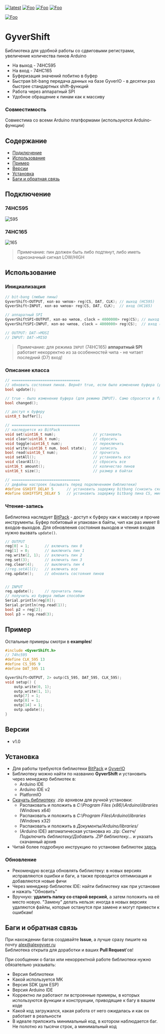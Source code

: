 [![latest](https://img.shields.io/github/v/release/GyverLibs/GyverShift.svg?color=brightgreen)](https://github.com/GyverLibs/GyverShift/releases/latest/download/GyverShift.zip)
[![Foo](https://img.shields.io/badge/Website-AlexGyver.ru-blue.svg?style=flat-square)](https://alexgyver.ru/)
[![Foo](https://img.shields.io/badge/%E2%82%BD$%E2%82%AC%20%D0%9D%D0%B0%20%D0%BF%D0%B8%D0%B2%D0%BE-%D1%81%20%D1%80%D1%8B%D0%B1%D0%BA%D0%BE%D0%B9-orange.svg?style=flat-square)](https://alexgyver.ru/support_alex/)
[![Foo](https://img.shields.io/badge/README-ENGLISH-blueviolet.svg?style=flat-square)](https://github-com.translate.goog/GyverLibs/GyverShift?_x_tr_sl=ru&_x_tr_tl=en)  

[![Foo](https://img.shields.io/badge/ПОДПИСАТЬСЯ-НА%20ОБНОВЛЕНИЯ-brightgreen.svg?style=social&logo=telegram&color=blue)](https://t.me/GyverLibs)

# GyverShift
Библиотека для удобной работы со сдвиговыми регистрами, увеличение количества пинов Arduino
- На выход - 74HC595
- На вход - 74HC165
- Буферизация значений побитно в буфер
- Быстрая bit-bang передача данных на базе GyverIO - в десятки раз быстрее стандартных shift-функций
- Работа через аппаратный SPI
- Удобное обращение к пинам как к массиву

### Совместимость
Совместима со всеми Arduino платформами (используются Arduino-функции)

## Содержание
- [Подключение](#wiring)
- [Использование](#usage)
- [Пример](#example)
- [Версии](#versions)
- [Установка](#install)
- [Баги и обратная связь](#feedback)

<a id="wiring"></a>

## Подключение
### 74HC595
![595](doc/hc595.png)

### 74HC165
![165](doc/hc165.png)

> Примечание: пин должен быть либо подтянут, либо иметь однозначный сигнал LOW/HIGH

<a id="usage"></a>
## Использование

### Инициализация
```cpp
// bit-bang (любые пины)
GyverShift<OUTPUT, кол-во чипов> reg(CS, DAT, CLK); // выход (HC595)
GyverShift<INPUT, кол-во чипов> reg(CS, DAT, CLK);  // вход (HC165)

// аппаратный SPI
GyverShiftSPI<OUTPUT, кол-во чипов, clock = 4000000> reg(CS); // выход (HC595)
GyverShiftSPI<INPUT, кол-во чипов, clock = 4000000> reg(CS);  // вход (HC165)

// OUTPUT: DAT->MOSI
// INPUT: DAT->MISO
```

> Примечание: для режима `INPUT` (74HC165) **аппаратный SPI** работает некорректно из за особенностей чипа - не читает последний (D7) вход!

### Описание класса
```cpp
// ===============================
// обновить состояния пинов. Вернёт true, если было изменение буфера (для режима INPUT)
bool update();

// true - было изменение буфера (для режима INPUT). Само сбросится в false
bool changed();

// доступ к буферу
uint8_t buffer[];

// ===============================
// наследуется из BitPack
void set(uint16_t num);                 // установить
void clear(uint16_t num);               // сбросить
void toggle(uint16_t num);              // переключить
void write(uint16_t num, bool state);   // записать
bool read(uint16_t num);                // прочитать
void setAll();                          // установить все
void clearAll();                        // сбросить все
uint16_t amount();                      // количество пинов
uint16_t size();                        // размер в байтах

// ===============================
// дефайны настроек (вызывать перед подключением библиотеки)
#define GSHIFT_DELAY 5      // установить задержку bitbang (снизить скорость передачи), микросекунды
#define GSHIFTSPI_DELAY 5   // установить задержку bitbang пина CS, микросекунды
```

### Чтение-запись
Библиотека наследует [BitPack](https://github.com/GyverLibs/BitPack) - доступ к буферу как к массиву и прочие инструменты. Буфер побитовый и упакован в байты, чип как раз имеет 8 входов-выходов. Для обновления состояния выходов и чтения входов нужно вызвать `update()`.
```cpp
// OUTPUT
reg[0] = 1;       // включить пин 0
reg[1] = 0;       // выключить пин 1
reg.write(2, 1);  // включить пин 2
reg.set(3);       // включить пин 3
reg.clear(4);     // выключить пин 4
//reg.setAll();   // включить все
reg.update();     // обновить состояния пинов


// INPUT
reg.update();     // прочитать пины
// получить из буфера любым способом
Serial.println(reg[0]);
Serial.println(reg.read(1));
bool p2 = reg[2];
bool p3 = reg.read(3);
```

<a id="example"></a>
## Пример
Остальные примеры смотри в **examples**!

```cpp
#include <GyverShift.h>
// 74hc595
#define CLK_595 13
#define CS_595 9
#define DAT_595 11

GyverShift<OUTPUT, 2> outp(CS_595, DAT_595, CLK_595);
void setup() {
    outp.write(0, 1);
    outp.write(1, 1);
    outp[7] = 1;
    outp[8] = 1;
    outp[14] = 1;
    outp.update();
}
```

<a id="versions"></a>

## Версии
- v1.0

<a id="install"></a>
## Установка
- Для работы требуются библиотеки [BitPack](https://github.com/GyverLibs/BitPack) и [GyverIO](https://github.com/GyverLibs/GyverIO)
- Библиотеку можно найти по названию **GyverShift** и установить через менеджер библиотек в:
    - Arduino IDE
    - Arduino IDE v2
    - PlatformIO
- [Скачать библиотеку](https://github.com/GyverLibs/GyverShift/archive/refs/heads/main.zip) .zip архивом для ручной установки:
    - Распаковать и положить в *C:\Program Files (x86)\Arduino\libraries* (Windows x64)
    - Распаковать и положить в *C:\Program Files\Arduino\libraries* (Windows x32)
    - Распаковать и положить в *Документы/Arduino/libraries/*
    - (Arduino IDE) автоматическая установка из .zip: *Скетч/Подключить библиотеку/Добавить .ZIP библиотеку…* и указать скачанный архив
- Читай более подробную инструкцию по установке библиотек [здесь](https://alexgyver.ru/arduino-first/#%D0%A3%D1%81%D1%82%D0%B0%D0%BD%D0%BE%D0%B2%D0%BA%D0%B0_%D0%B1%D0%B8%D0%B1%D0%BB%D0%B8%D0%BE%D1%82%D0%B5%D0%BA)
### Обновление
- Рекомендую всегда обновлять библиотеку: в новых версиях исправляются ошибки и баги, а также проводится оптимизация и добавляются новые фичи
- Через менеджер библиотек IDE: найти библиотеку как при установке и нажать "Обновить"
- Вручную: **удалить папку со старой версией**, а затем положить на её место новую. "Замену" делать нельзя: иногда в новых версиях удаляются файлы, которые останутся при замене и могут привести к ошибкам!

<a id="feedback"></a>
## Баги и обратная связь
При нахождении багов создавайте **Issue**, а лучше сразу пишите на почту [alex@alexgyver.ru](mailto:alex@alexgyver.ru)  
Библиотека открыта для доработки и ваших **Pull Request**'ов!

При сообщении о багах или некорректной работе библиотеки нужно обязательно указывать:
- Версия библиотеки
- Какой используется МК
- Версия SDK (для ESP)
- Версия Arduino IDE
- Корректно ли работают ли встроенные примеры, в которых используются функции и конструкции, приводящие к багу в вашем коде
- Какой код загружался, какая работа от него ожидалась и как он работает в реальности
- В идеале приложить минимальный код, в котором наблюдается баг. Не полотно из тысячи строк, а минимальный код
